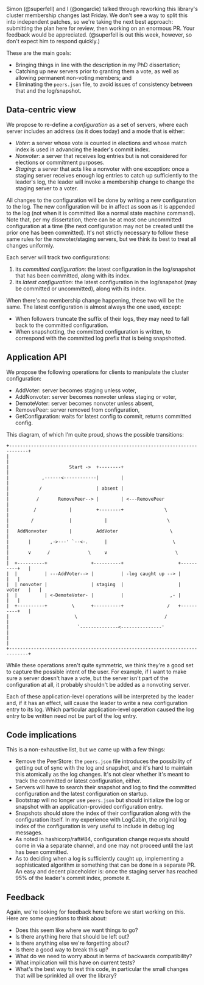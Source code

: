 Simon (@superfell) and I (@ongardie) talked through reworking this library's cluster membership changes last Friday. We
don't see a way to split this into independent patches, so we're taking the next best approach: submitting the plan here
for review, then working on an enormous PR. Your feedback would be appreciated. (@superfell is out this week, however,
so don't expect him to respond quickly.)

These are the main goals:

- Bringing things in line with the description in my PhD dissertation;
- Catching up new servers prior to granting them a vote, as well as allowing permanent non-voting members; and
- Eliminating the `peers.json` file, to avoid issues of consistency between that and the log/snapshot.

## Data-centric view

We propose to re-define a *configuration* as a set of servers, where each server includes an address (as it does today)
and a mode that is either:

- *Voter*: a server whose vote is counted in elections and whose match index is used in advancing the leader's commit
  index.
- *Nonvoter*: a server that receives log entries but is not considered for elections or commitment purposes.
- *Staging*: a server that acts like a nonvoter with one exception: once a staging server receives enough log entries to
  catch up sufficiently to the leader's log, the leader will invoke a membership change to change the staging server to
  a voter.

All changes to the configuration will be done by writing a new configuration to the log. The new configuration will be
in affect as soon as it is appended to the log (not when it is committed like a normal state machine command). Note
that, per my dissertation, there can be at most one uncommitted configuration at a time (the next configuration may not
be created until the prior one has been committed). It's not strictly necessary to follow these same rules for the
nonvoter/staging servers, but we think its best to treat all changes uniformly.

Each server will track two configurations:

1. its *committed configuration*: the latest configuration in the log/snapshot that has been committed, along with its
   index.
2. its *latest configuration*: the latest configuration in the log/snapshot (may be committed or uncommitted), along
   with its index.

When there's no membership change happening, these two will be the same. The latest configuration is almost always the
one used, except:

- When followers truncate the suffix of their logs, they may need to fall back to the committed configuration.
- When snapshotting, the committed configuration is written, to correspond with the committed log prefix that is being
  snapshotted.

## Application API

We propose the following operations for clients to manipulate the cluster configuration:

- AddVoter: server becomes staging unless voter,
- AddNonvoter: server becomes nonvoter unless staging or voter,
- DemoteVoter: server becomes nonvoter unless absent,
- RemovePeer: server removed from configuration,
- GetConfiguration: waits for latest config to commit, returns committed config.

This diagram, of which I'm quite proud, shows the possible transitions:

```
+-----------------------------------------------------------------------------+
|                                                                             |
|                      Start ->  +--------+                                   |
|            ,------<------------|        |                                   |
|           /                    | absent |                                   |
|          /       RemovePeer--> |        | <---RemovePeer                    |
|         /            |         +--------+               \                   |
|        /             |            |                      \                  |
|   AddNonvoter        |         AddVoter                   \                 |
|       |       ,->---' `--<-.      |                        \                |
|       v      /              \     v                         \               |
|  +----------+                +----------+                    +----------+   |
|  |          | ---AddVoter--> |          | -log caught up --> |          |   |
|  | nonvoter |                | staging  |                    |  voter   |   |
|  |          | <-DemoteVoter- |          |                 ,- |          |   |
|  +----------+         \      +----------+                /   +----------+   |
|                        \                                /                   |
|                         `--------------<---------------'                    |
|                                                                             |
+-----------------------------------------------------------------------------+
```

While these operations aren't quite symmetric, we think they're a good set to capture the possible intent of the user.
For example, if I want to make sure a server doesn't have a vote, but the server isn't part of the configuration at all,
it probably shouldn't be added as a nonvoting server.

Each of these application-level operations will be interpreted by the leader and, if it has an effect, will cause the
leader to write a new configuration entry to its log. Which particular application-level operation caused the log entry
to be written need not be part of the log entry.

## Code implications

This is a non-exhaustive list, but we came up with a few things:

- Remove the PeerStore: the `peers.json` file introduces the possibility of getting out of sync with the log and
  snapshot, and it's hard to maintain this atomically as the log changes. It's not clear whether it's meant to track the
  committed or latest configuration, either.
- Servers will have to search their snapshot and log to find the committed configuration and the latest configuration on
  startup.
- Bootstrap will no longer use `peers.json` but should initialize the log or snapshot with an application-provided
  configuration entry.
- Snapshots should store the index of their configuration along with the configuration itself. In my experience with
  LogCabin, the original log index of the configuration is very useful to include in debug log messages.
- As noted in hashicorp/raft#84, configuration change requests should come in via a separate channel, and one may not
  proceed until the last has been committed.
- As to deciding when a log is sufficiently caught up, implementing a sophisticated algorithm *is* something that can be
  done in a separate PR. An easy and decent placeholder is: once the staging server has reached 95% of the leader's
  commit index, promote it.

## Feedback

Again, we're looking for feedback here before we start working on this. Here are some questions to think about:

- Does this seem like where we want things to go?
- Is there anything here that should be left out?
- Is there anything else we're forgetting about?
- Is there a good way to break this up?
- What do we need to worry about in terms of backwards compatibility?
- What implication will this have on current tests?
- What's the best way to test this code, in particular the small changes that will be sprinkled all over the library?

